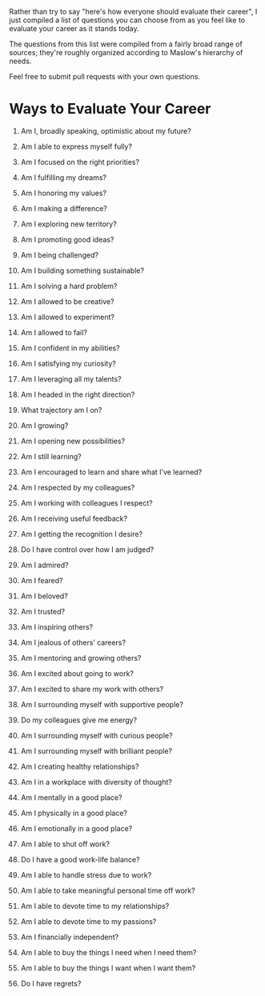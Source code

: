 Rather than try to say "here's how everyone should evaluate their career", I just compiled a list of questions you can choose from as you feel like to evaluate your career as it stands today.

The questions from this list were compiled from a fairly broad range of sources; they're roughly organized according to Maslow's hierarchy of needs.

Feel free to submit pull requests with your own questions.

# Ways to Evaluate Your Career

1. Am I, broadly speaking, optimistic about my future?
2. Am I able to express myself fully?
3. Am I focused on the right priorities?
4. Am I fulfilling my dreams?
5. Am I honoring my values?
6. Am I making a difference?

7. Am I exploring new territory?
8. Am I promoting good ideas?
9. Am I being challenged?
10. Am I building something sustainable?
11. Am I solving a hard problem?

12. Am I allowed to be creative?
13. Am I allowed to experiment?
14. Am I allowed to fail?
15. Am I confident in my abilities?
16. Am I satisfying my curiosity?
17. Am I leveraging all my talents?

18. Am I headed in the right direction?
19. What trajectory am I on?
20. Am I growing?
21. Am I opening new possibilities?
22. Am I still learning?
23. Am I encouraged to learn and share what I’ve learned?

24. Am I respected by my colleagues?
25. Am I working with colleagues I respect?
26. Am I receiving useful feedback?
27. Am I getting the recognition I desire?
28. Do I have control over how I am judged?

29. Am I admired?
30. Am I feared?
31. Am I beloved?
32. Am I trusted?
33. Am I inspiring others?
34. Am I jealous of others’ careers?
35. Am I mentoring and growing others?

36. Am I excited about going to work?
37. Am I excited to share my work with others?

38. Am I surrounding myself with supportive people?
39. Do my colleagues give me energy?
40. Am I surrounding myself with curious people?
41. Am I surrounding myself with brilliant people?
42. Am I creating healthy relationships?
43. Am I in a workplace with diversity of thought?

44. Am I mentally in a good place?
45. Am I physically in a good place?
46. Am I emotionally in a good place?
47. Am I able to shut off work?
48. Do I have a good work-life balance?
49. Am I able to handle stress due to work?
50. Am I able to take meaningful personal time off work?
51. Am I able to devote time to my relationships?
52. Am I able to devote time to my passions?

53. Am I financially independent?
54. Am I able to buy the things I need when I need them?
55. Am I able to buy the things I want when I want them?

56. Do I have regrets?




